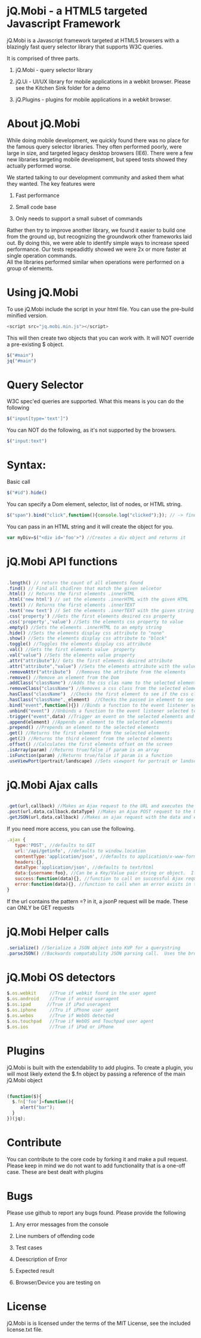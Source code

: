 # jQ.Mobi - a HTML5 targeted Javascript Framework

jQ.Mobi is a Javascript framework targeted at HTML5 browsers with a blazingly fast query selector library that supports W3C queries.  

It is comprised of three parts.

1) jQ.Mobi  - query selector library

2) jQ.Ui - UI/UX library for mobile applications in a webkit browser.  Please see the Kitchen Sink folder for a demo

3) jQ.Plugins - plugins for mobile applications in a webkit browser.

# About jQ.Mobi

While doing mobile development, we quickly found there was no place for the famous query selector libraries.  They often performed poorly, were large in size, and targeted legacy desktop browsers (IE6).  There were a few new libraries targeting
mobile development, but speed tests showed they actually performed worse.

We started talking to our development community and asked them what they wanted.  The key features were

1. Fast performance

2. Small code base

3. Only needs to support a small subset of commands

Rather then try to improve another library, we found it easier to build one from the ground up, but recognizing the groundwork other frameworks laid out.  By doing this, we were able to identify simple ways to increase speed performance.  Our tests repeadidtly showed we were 2x or more faster at single operation commands.  
All the libraries performed similar when operations were performed on a group of elements.


# Using jQ.Mobi

To use jQ.Mobi include the script in your html file.  You can use the pre-build minified version.

``` js
<script src="jq.mobi.min.js"></script>
```

This will then create two objects that you can work with.  It will NOT override a pre-existing $ object.
``` js
$("#main")
jq("#main")
```

# Query Selector

W3C spec'ed queries are supported.  What this means is you can do the following

``` js
$("input[type='text']")
```

You can NOT do the following, as it's not supported by the browsers.

``` js
$("input:text")
```



# Syntax:

Basic call

``` js
$("#id").hide()
```

You can specify a Dom element, selector, list of nodes, or HTML string.	

``` js
$("span").bind("click",function(){console.log("clicked");}); // -> find all span elements and attach a click event
```
You can pass in an HTML string and it will create the object for you.

``` js
var myDiv=$("<div id='foo'>") //Creates a div object and returns it
```

# jQ.Mobi API functions
``` js

.length() // return the count of all elements found
.find() // Find all chidlren that match the given selcetor
.html() // Returns the first elements .innerHTML
.html('new html') // set the elements .innerHTML with the given HTML
.text() // Returns the first elements .innerTEXT
.text('new text') // Set the elements .innerTEXT with the given string
.css('property') //Gets the first elements desired css property
.css('property','value') //Sets the elements css property to value
.empty() //Sets the elements .innerHTML to an empty string
.hide() //Sets the elements display css attribute to "none"
.show() //Sets the elements display css attribute to "block"
.toggle() //Toggles the elements display css attribute
.val() //Gets the first elements value  property
.val("value") //Sets the elements value property
.attr("attribute")// Gets the first elements desired attribute
.attr("attribute","value") //Sets the elements attribute with the value
.removeAttr("attribute")  //Removes the attribute from the elements
.remove() //Remove an element from the Dom
.addClass("className") //Adds the css clas name to the selected elements
.removeClass("className") //Removes a css class from the selected elements
.hasClass("className")  //Checks the first element to see if the css class exists
.hasClass("className",_element)  //Checks the passed in element to see if the css class exists
.bind("event",function(){}) //Binds a function to the event listener selected to the selected elements
.unbind("event") //Unbinds a function to the event listener selected to the selected elements
.trigger("event",data) //Trigger an event on the selected elements and pass in optional data
.append(element) //Appends an element to the selected elements
.prepend() //Prepends an element to the selected elements
.get() //Returns the first element from the selected elements
.get(2) //Returns the third element from the selected elements 
.offset() //Calculates the first elements offset on the screen
.isArray(param) //Returns true/false if param is an array
.isFunction(param) //Returns true/false if param is a function
.useViewPort(portrait/landscape) //Sets viewport for portrait or landscape
```

# jQ.Mobi Ajax calls

``` js

.get(url,callback) //Makes an Ajax request to the URL and executes the callback funtion with the result
.post(url,data,callback,dataType) //Makes an Ajax POST request to the URL with the data and executes the callback with the result.  An optional dataType can be passed in, as some webservices require the header
.getJSON(url,data,callback) //Makes an ajax request with the data and executes callback function passing in a JSON object from the Ajax response into the callback function.
```
If you need more access, you can use the following.

``` js
.ajax {
   type:'POST', //defaults to GET
   url:'/api/getinfo', //defaults to window.location
   contentType:'application/json', //defaults to application/x-www-form-urlencoded
   headers:{},
   dataType:'application/json', //defaults to text/html
   data:{username:foo}, //Can be a Key/Value pair string or object.  If it's an object, $.serialize is called to turn it into a Key/Value pair string
   success:function(data){}, //function to call on successful Ajax request
   error:function(data){}, //function to call when an error exists in the Ajax request
}
```

If the url contains the pattern =? in it, a jsonP request will be made.  These can ONLY be GET requests

# jQ.Mobi Helper calls
``` js
.serialize() //Serialize a JSON object into KVP for a querystring
.parseJSON() //Backwards compatability JSON parsing call.  Uses the browsers native JSON parser
```

# jQ.Mobi OS detectors

``` js
$.os.webkit     //True if webkit found in the user agent
$.os.android    //True if anroid useragent
$.os.ipad      //True if iPad useragent
$.os.iphone     //Tru if iPhone user agent
$.os.webos      //True if WebOS detected
$.os.touchpad   //True if WebOS and Touchpad user agent
$.os.ios        //True if iPad or iPhone
```

# Plugins

jQ.Mobi is built with the extendability to add plugins.  To create a plugin, you will most likely extend the $.fn object by passing a reference of the main jQ.Mobi object

``` js

(function($){
  $.fn['foo']=function(){
     alert("bar");
  }
})(jq);

```

# Contribute

You can contribute to the core code by forking it and make a pull request.  Please keep in mind we do not want to add functionality that is a one-off case.  These are best dealt with plugins


# Bugs

Please use github to report any bugs found.  Please provide the following

1. Any error messages from the console

2. Line numbers of offending code

3. Test cases

4. Deescription of Error

5. Expected result

6. Browser/Device you are testing on


# License

jQ.Mobi is is licensed under the terms of the MIT License, see the included license.txt file.